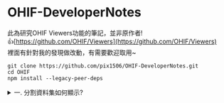 # OHIF-DeveloperNotes
此為研究OHIF Viewers功能的筆記，並非原作者!  
👍[https://github.com/OHIF/Viewers](https://github.com/OHIF/Viewers)  
裡面有針對我的發現做改動，有需要歡迎取用~

```
git clone https://github.com/pix1506/OHIF-DeveloperNotes.git
cd OHIF
npm install --legacy-peer-deps
```


<details>
<summary>一. 分割資料集如何顯示?</summary>
  123
</details>
